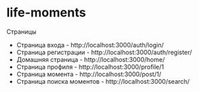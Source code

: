 # life-moments

Страницы

* Страница входа - http://localhost:3000/auth/login/
* Страница регистрации - http://localhost:3000/auth/register/
* Домашняя страница - http://localhost:3000/home/
* Страница профиля - http://localhost:3000/profile/1
* Страница момента - http://localhost:3000/post/1/
* Страница поиска моментов - http://localhost:3000/search/
